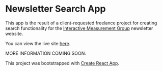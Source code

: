 # Newsletter Search App

This app is the result of a client-requested freelance project for creating search functionality for the [Interactive Measurement Group](https://img.faculty.unlv.edu/lab/) newsletter website.

You can view the live site [here](https://img.faculty.unlv.edu/lab/newsletter-search/).

MORE INFORMATION COMING SOON. 

This project was bootstrapped with [Create React App](https://github.com/facebook/create-react-app).
